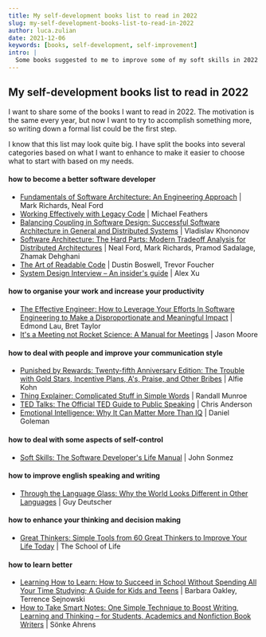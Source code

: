 ```yaml
---
title: My self-development books list to read in 2022
slug: my-self-development-books-list-to-read-in-2022
author: luca.zulian
date: 2021-12-06
keywords: [books, self-development, self-improvement]
intro: |
  Some books suggested to me to improve some of my soft skills in 2022
---
```



## My self-development books list to read in 2022


I want to share some of the books I want to read in 2022. The motivation is the same every year, but now I want to try to accomplish something more, so writing down a formal list could be the first step.

I know that this list may look quite big. I have split the books into several categories based on what I want to enhance to make it easier to choose what to start with based on my needs.

#### how to become a better software developer

* [Fundamentals of Software Architecture: An Engineering Approach](https://amzn.to/3y94oSR) | Mark Richards, Neal Ford
* [Working Effectively with Legacy Code](https://amzn.to/3yM230x) | Michael Feathers
* [Balancing Coupling in Software Design: Successful Software Architecture in General and Distributed Systems](https://amzn.to/3peb7bj) | Vladislav Khononov
* [Software Architecture: The Hard Parts: Modern Tradeoff Analysis for Distributed Architectures](https://amzn.to/3edDPD6) | Neal Ford, Mark Richards, Pramod Sadalage, Zhamak Dehghani
* [The Art of Readable Code](https://amzn.to/3mp3ywJ) | Dustin Boswell, Trevor Foucher
* [System Design Interview – An insider's guide](https://amzn.to/3FhWFou) | Alex Xu


#### how to organise your work and increase your productivity

* [The Effective Engineer: How to Leverage Your Efforts In Software Engineering to Make a Disproportionate and Meaningful Impact](https://amzn.to/3GY4Kz2) | Edmond Lau, Bret Taylor
* [It's a Meeting not Rocket Science: A Manual for Meetings](https://amzn.to/3qhWi6Y) | Jason Moore


#### how to deal with people and improve your communication style

* [Punished by Rewards: Twenty-fifth Anniversary Edition: The Trouble with Gold Stars, Incentive Plans, A's, Praise, and Other Bribes](https://amzn.to/3GraaSV) | Alfie Kohn
* [Thing Explainer: Complicated Stuff in Simple Words](https://amzn.to/3IzPF8k) | Randall Munroe
* [TED Talks: The Official TED Guide to Public Speaking](https://amzn.to/3rNQ6WD) | Chris Anderson
* [Emotional Intelligence: Why It Can Matter More Than IQ](https://amzn.to/33cbeMd) | Daniel Goleman


#### how to deal with some aspects of self-control

* [Soft Skills: The Software Developer's Life Manual](https://amzn.to/33MK3b8) | John Sonmez


####  how to improve english speaking and writing

* [Through the Language Glass: Why the World Looks Different in Other Languages](https://amzn.to/3yJn4sV) | Guy Deutscher


####  how to enhance your thinking and decision making

* [Great Thinkers: Simple Tools from 60 Great Thinkers to Improve Your Life Today](https://amzn.to/3ecsxPn) | The School of Life


#### how to learn better

* [Learning How to Learn: How to Succeed in School Without Spending All Your Time Studying; A Guide for Kids and Teens](https://amzn.to/3moinj5) | Barbara Oakley, Terrence Sejnowski
* [How to Take Smart Notes: One Simple Technique to Boost Writing, Learning and Thinking – for Students, Academics and Nonfiction Book Writers](https://amzn.to/3qdooAu) | Sönke Ahrens
